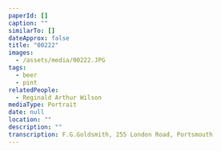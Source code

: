 ```yaml
---
paperId: []
caption: ""
similarTo: []
dateApprox: false
title: "00222"
images:
  - /assets/media/00222.JPG
tags:
  - beer
  - pint
relatedPeople:
  - Reginald Arthur Wilson
mediaType: Portrait
date: null
location: ""
description: ""
transcription: F.G.Goldsmith, 255 London Road, Portsmouth
---
```

